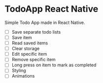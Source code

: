 # TodoApp React Native
Simple Todo App made in React Native.

- [ ] Save separate todo lists
- [ ] Save item
- [ ] Read saved items
- [ ] Clear storage
- [ ] Edit specific item
- [ ] Remove specific item
- [ ] Long press on item to mark as completed
- [ ] Styling
- [ ] Animations